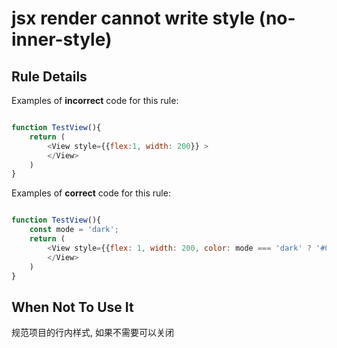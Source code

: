 # jsx render cannot write style (no-inner-style)

## Rule Details

Examples of **incorrect** code for this rule:

```js

function TestView(){
    return (
        <View style={{flex:1, width: 200}} >
        </View>
    )
}

```

Examples of **correct** code for this rule:

```js

function TestView(){
    const mode = 'dark';
    return (
        <View style={{flex: 1, width: 200, color: mode === 'dark' ? '#000' : '#fff'}}>
        </View>
    )
}
```


## When Not To Use It

规范项目的行内样式, 如果不需要可以关闭
